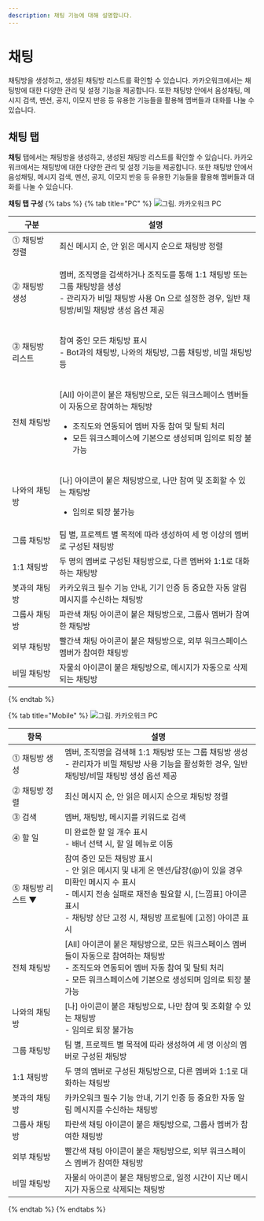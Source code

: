 ```yaml
---
description: 채팅 기능에 대해 설명합니다.
---
```


# 채팅
채팅방을 생성하고, 생성된 채팅방 리스트를 확인할 수 있습니다. 카카오워크에서는 채팅방에 대한 다양한 관리 및 설정 기능을 제공합니다. 또한 채팅방 안에서 음성채팅, 메시지 검색, 멘션, 공지, 이모지 반응 등 유용한 기능들을 활용해 멤버들과 대화를 나눌 수 있습니다.

## 채팅 탭

**채팅** 탭에서는 채팅방을 생성하고, 생성된 채팅방 리스트를 확인할 수 있습니다. 카카오워크에서는 채팅방에 대한 다양한 관리 및 설정 기능을 제공합니다. 또한 채팅방 안에서 음성채팅, 메시지 검색, 멘션, 공지, 이모지 반응 등 유용한 기능들을 활용해 멤버들과 대화를 나눌 수 있습니다.

**채팅 탭 구성**
{% tabs %}
{% tab title="PC" %}
![그림. 카카오워크 PC](https://t1.kakaocdn.net/service_kep_docpublish/Figma/kakao%20work%20%EC%82%AC%EC%9A%A9%EC%9E%90/%EC%B9%B4%EC%B9%B4%EC%98%A4%EC%9B%8C%ED%81%AC%20PC.png)

| 구분         | 설명                                                                                                                                           |
| ---------- | -------------------------------------------------------------------------------------------------------------------------------------------- |
| ⓵ 채팅방 정렬   | 최신 메시지 순, 안 읽은 메시지 순으로 채팅방 정렬                                                                                                                |
| ⓶ 채팅방 생성   | <p>멤버, 조직명을 검색하거나 조직도를 통해 1:1 채팅방 또는 그룹 채팅방을 생성<br>- 관리자가 비밀 채팅방 사용 On 으로 설정한 경우, 일반 채팅방/비밀 채팅방 생성 옵션 제공</p>                                 |
| ⓷ 채팅방 리스트  | <p>참여 중인 모든 채팅방 표시<br>- Bot과의 채팅방, 나와의 채팅방, 그룹 채팅방, 비밀 채팅방 등</p>                                                                             |
| 전체 채팅방   | <p>[All] 아이콘이 붙은 채팅방으로, 모든 워크스페이스 멤버들이 자동으로 참여하는 채팅방</p><ul><li>조직도와 연동되어 멤버 자동 참여 및 탈퇴 처리</li><li>모든 워크스페이스에 기본으로 생성되며 임의로 퇴장 불가능</li></ul> |
| 나와의 채팅방 | <p>[나] 아이콘이 붙은 채팅방으로, 나만 참여 및 조회할 수 있는 채팅방</p><ul><li>임의로 퇴장 불가능</li></ul>                                                                   |
| 그룹 채팅방   | 팀 별, 프로젝트 별 목적에 따라 생성하여 세 명 이상의 멤버로 구성된 채팅방                                                                                                  |
| 1:1 채팅방 | 두 명의 멤버로 구성된 채팅방으로, 다른 멤버와 1:1로 대화하는 채팅방                                                                                                     |
| 봇과의 채팅방 | 카카오워크 필수 기능 안내, 기기 인증 등 중요한 자동 알림 메시지를 수신하는 채팅방                                                                                              |
| 그룹사 채팅방 | 파란색 채팅 아이콘이 붙은 채팅방으로, 그룹사 멤버가 참여한 채팅방                                                                                                        |
| 외부 채팅방  | 빨간색 채팅 아이콘이 붙은 채팅방으로, 외부 워크스페이스 멤버가 참여한 채팅방                                                                                                  |
| 비밀 채팅방   | 자물쇠 아이콘이 붙은 채팅방으로, 메시지가 자동으로 삭제되는 채팅방                                                                                                        |
{% endtab %}

{% tab title="Mobile" %}
![그림. 카카오워크 PC](https://t1.kakaocdn.net/service_kep_docpublish/Figma/kakao%20work%20%EC%82%AC%EC%9A%A9%EC%9E%90/%EC%B9%B4%EC%B9%B4%EC%98%A4%EC%9B%8C%ED%81%AC%20%EB%AA%A8%EB%B0%94%EC%9D%BC.png)

| 항목 | 설명 |
| --- | --- |
| ⓵ 채팅방 생성 | 멤버, 조직명을 검색해 1:1 채팅방 또는 그룹 채팅방 생성 <br>- 관리자가 비밀 채팅방 사용 기능을 활성화한 경우, 일반 채팅방/비밀 채팅방 생성 옵션 제공 |
| ⓶ 채팅방 정렬 | 최신 메시지 순, 안 읽은 메시지 순으로 채팅방 정렬  |
| ⓷ 검색 | 멤버, 채팅방, 메시지를 키워드로 검색 |
| ⓸ 할 일 | 미 완료한 할 일 개수 표시<br>- 배너 선택 시, 할 일 메뉴로 이동 |
| ⓹ 채팅방 리스트 ▼ | 참여 중인 모든 채팅방 표시<br>- 안 읽은 메시지 및 내게 온 멘션/답장(@)이 있을 경우 미확인 메시지 수 표시<br>- 메시지 전송 실패로 재전송 필요할 시, [느낌표] 아이콘 표시<br> - 채팅방 상단 고정 시, 채팅방 프로필에 [고정] 아이콘 표시 |
|      전체 채팅방  | [All] 아이콘이 붙은 채팅방으로, 모든 워크스페이스 멤버들이 자동으로 참여하는 채팅방<br>- 조직도와 연동되어 멤버 자동 참여 및 탈퇴 처리<br> - 모든 워크스페이스에 기본으로 생성되며 임의로 퇴장 불가능 |
|      나와의 채팅방 | [나] 아이콘이 붙은 채팅방으로, 나만 참여 및 조회할 수 있는 채팅방<br>- 임의로 퇴장 불가능 |
|      그룹 채팅방 | 팀 별, 프로젝트 별 목적에 따라 생성하여 세 명 이상의 멤버로 구성된 채팅방 |
|      1:1 채팅방 | 두 명의 멤버로 구성된 채팅방으로, 다른 멤버와 1:1로 대화하는 채팅방 |
|      봇과의 채팅방 | 카카오워크 필수 기능 안내, 기기 인증 등 중요한 자동 알림 메시지를 수신하는 채팅방 |
|      그룹사 채팅방 | 파란색 채팅 아이콘이 붙은 채팅방으로, 그룹사 멤버가 참여한 채팅방 |
|      외부 채팅방 | 빨간색 채팅 아이콘이 붙은 채팅방으로, 외부 워크스페이스 멤버가 참여한 채팅방 |
|      비밀 채팅방 | 자물쇠 아이콘이 붙은 채팅방으로, 일정 시간이 지난 메시지가 자동으로 삭제되는 채팅방 |

{% endtab %}
{% endtabs %}
